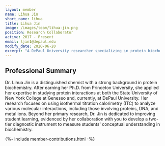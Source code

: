 ```yaml
---
layout: member
name: Lihua Jin
short_name: lihua
title: Lihua Jin
image: /images/team/lihua-jin.png
position: Research Collaborator
active: 2017 - Present
email: ljin1@depaul.edu
modify_date: 2020-06-20
excerpt: "A DePaul University researcher specializing in protein biochemistry and molecular interactions, who also collaborates on chemistry education research to improve student conceptual understanding."
---
```


## Professional Summary

<div class="card bg-light mb-3">
<div class="card-body">
<p class="card-text">
Dr. Lihua Jin is a distinguished chemist with a strong background in protein biochemistry. After earning her Ph.D. from Princeton University, she applied her expertise in studying protein interactions at both the State University of New York College at Geneseo and, currently, at DePaul University. Her research focuses on using isothermal titration calorimetry (ITC) to analyze various molecular interactions, including those involving proteins, DNA, and metal ions. Beyond her primary research, Dr. Jin is dedicated to improving student learning, evidenced by her collaboration with you to develop a two-tier diagnostic instrument to measure students' conceptual understanding in biochemistry.
</p>
</div>
</div>

{%- include member-contributions.html -%}